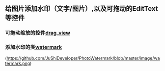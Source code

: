 ## 给图片添加水印（文字/图片）,以及可拖动的EditText等控件

### 可拖动缩放的控件[drag_view](https://github.com/JuShiDeveloper/PhotoWatermark/tree/master/app/src/main/java/watermark/wyf/com/watermarkdemo/drag_view)
### 添加水印的类[watermark](https://github.com/JuShiDeveloper/PhotoWatermark/tree/master/app/src/main/java/watermark/wyf/com/watermarkdemo/watermark)

(https://github.com/JuShiDeveloper/PhotoWatermark/blob/master/image/watermark.png)
